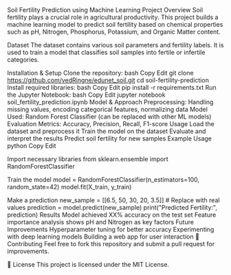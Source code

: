 Soil Fertility Prediction using Machine Learning Project Overview Soil fertility plays a crucial role in agricultural productivity. This project builds a machine learning model to predict soil fertility based on chemical properties such as pH, Nitrogen, Phosphorus, Potassium, and Organic Matter content.

Dataset The dataset contains various soil parameters and fertility labels. It is used to train a model that classifies soil samples into fertile or infertile categories.

Installation & Setup Clone the repository: bash Copy Edit git clone https://github.com/vedRingne/edunet_soil.git cd soil-fertility-prediction Install required libraries: bash Copy Edit pip install -r requirements.txt Run the Jupyter Notebook: bash Copy Edit jupyter notebook soil_fertility_prediction.ipynb Model & Approach Preprocessing: Handling missing values, encoding categorical features, normalizing data Model Used: Random Forest Classifier (can be replaced with other ML models) Evaluation Metrics: Accuracy, Precision, Recall, F1-score Usage Load the dataset and preprocess it Train the model on the dataset Evaluate and interpret the results Predict soil fertility for new samples Example Usage python Copy Edit

Import necessary libraries
from sklearn.ensemble import RandomForestClassifier

Train the model
model = RandomForestClassifier(n_estimators=100, random_state=42) model.fit(X_train, y_train)

Make a prediction
new_sample = [[6.5, 50, 30, 20, 3.5]] # Replace with real values prediction = model.predict(new_sample) print("Predicted Fertility:", prediction) Results Model achieved XX% accuracy on the test set Feature importance analysis shows pH and Nitrogen as key factors Future Improvements Hyperparameter tuning for better accuracy Experimenting with deep learning models Building a web app for user interaction 📝 Contributing Feel free to fork this repository and submit a pull request for improvements.

📜 License This project is licensed under the MIT License.
